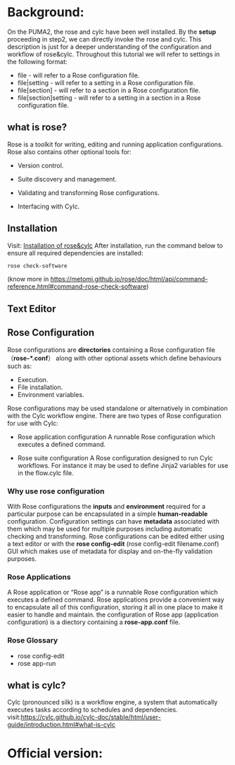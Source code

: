 # **Background:**  
On the PUMA2, the rose and cylc have been well installed. By the **setup** proceeding in step2, we can directly invoke the rose and cylc. This description is just for a deeper understanding of the configuration and workflow of rose&cylc.
Throughout this tutorial we will refer to settings in the following format:
- file - will refer to a Rose configuration file.
- file|setting - will refer to a setting in a Rose configuration file.
- file[section] - will refer to a section in a Rose configuration file.
- file[section]setting - will refer to a setting in a section in a Rose configuration file.

## what is rose?
Rose is a toolkit for writing, editing and running application configurations.
Rose also contains other optional tools for:

- Version control.

- Suite discovery and management.

- Validating and transforming Rose configurations.

- Interfacing with Cylc.  
    
## Installation
Visit: [Installation of rose&cylc](https://metomi.github.io/rose/doc/html/tutorial/rose/index.html)
After installation, run the command below to ensure all required dependencies are installed:
```bash
rose check-software
```
(know more in https://metomi.github.io/rose/doc/html/api/command-reference.html#command-rose-check-software)
## Text Editor
## Rose Configuration
Rose configurations are **directories** containing a Rose configuration file （**rose-*.conf**） along with other optional assets which define behaviours such as:
- Execution.
- File installation.
- Environment variables.

Rose configurations may be used standalone or alternatively in combination with the Cylc workflow engine. There are two types of Rose configuration for use with Cylc:

- Rose application configuration
A runnable Rose configuration which executes a defined command.

- Rose suite configuration
A Rose configuration designed to run Cylc workflows. For instance it may be used to define Jinja2 variables for use in the flow.cylc file.

### Why use rose configuration
With Rose configurations the **inputs** and **environment** required for a particular purpose can be encapsulated in a simple **human-readable** configuration.
Configuration settings can have **metadata** associated with them which may be used for multiple purposes including automatic checking and transforming.
Rose configurations can be edited either using a text editor or with the **rose config-edit** (rose config-edit filename.conf) GUI which makes use of metadata for display and on-the-fly validation purposes.

### Rose Applications
A Rose application or “Rose app” is a runnable Rose configuration which executes a defined command.
Rose applications provide a convenient way to encapsulate all of this configuration, storing it all in one place to make it easier to handle and maintain.
the configuration of Rose app (application configuration) is a diectory containing a **rose-app.conf** file. 

### Rose Glossary
- rose config-edit
- rose app-run





## what is cylc?  
Cylc (pronounced silk) is a workflow engine, a system that automatically executes tasks according to schedules and dependencies.
visit:https://cylc.github.io/cylc-doc/stable/html/user-guide/introduction.html#what-is-cylc

# **Official version:**  

